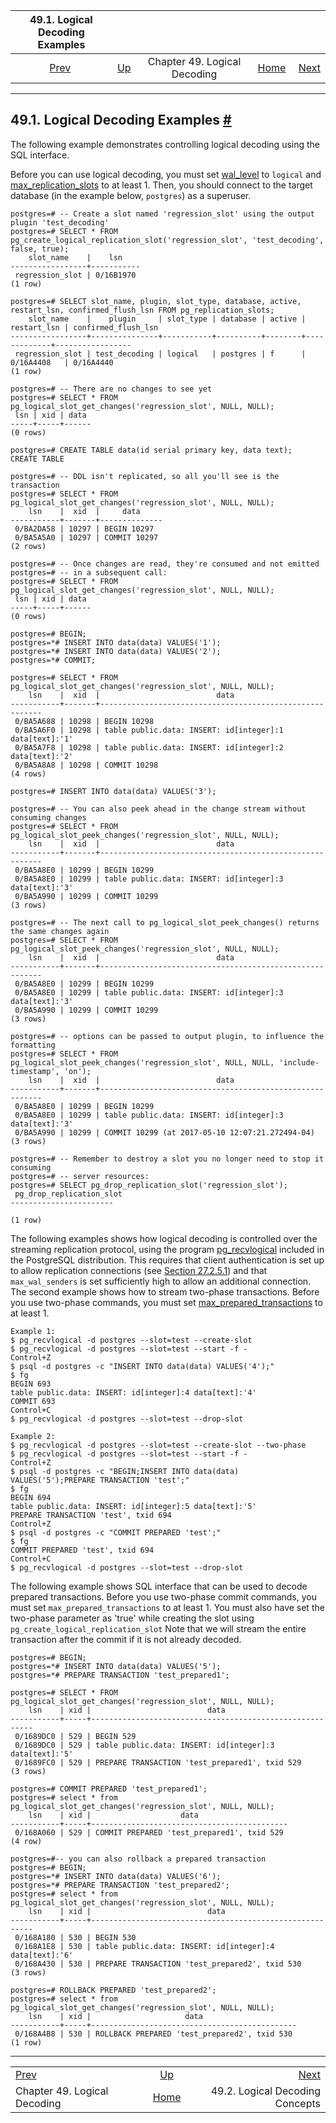 <!--?xml version="1.0" encoding="UTF-8" standalone="no"?-->

|                49.1. Logical Decoding Examples               |                                                           |                              |                                                       |                                                                             |
| :----------------------------------------------------------: | :-------------------------------------------------------- | :--------------------------: | ----------------------------------------------------: | --------------------------------------------------------------------------: |
| [Prev](logicaldecoding.html "Chapter 49. Logical Decoding")  | [Up](logicaldecoding.html "Chapter 49. Logical Decoding") | Chapter 49. Logical Decoding | [Home](index.html "PostgreSQL 17devel Documentation") |  [Next](logicaldecoding-explanation.html "49.2. Logical Decoding Concepts") |

***

## 49.1. Logical Decoding Examples [#](#LOGICALDECODING-EXAMPLE)

The following example demonstrates controlling logical decoding using the SQL interface.

Before you can use logical decoding, you must set [wal\_level](runtime-config-wal.html#GUC-WAL-LEVEL) to `logical` and [max\_replication\_slots](runtime-config-replication.html#GUC-MAX-REPLICATION-SLOTS) to at least 1. Then, you should connect to the target database (in the example below, `postgres`) as a superuser.

    postgres=# -- Create a slot named 'regression_slot' using the output plugin 'test_decoding'
    postgres=# SELECT * FROM pg_create_logical_replication_slot('regression_slot', 'test_decoding', false, true);
        slot_name    |    lsn
    -----------------+-----------
     regression_slot | 0/16B1970
    (1 row)

    postgres=# SELECT slot_name, plugin, slot_type, database, active, restart_lsn, confirmed_flush_lsn FROM pg_replication_slots;
        slot_name    |    plugin     | slot_type | database | active | restart_lsn | confirmed_flush_lsn
    -----------------+---------------+-----------+----------+--------+-------------+-----------------
     regression_slot | test_decoding | logical   | postgres | f      | 0/16A4408   | 0/16A4440
    (1 row)

    postgres=# -- There are no changes to see yet
    postgres=# SELECT * FROM pg_logical_slot_get_changes('regression_slot', NULL, NULL);
     lsn | xid | data
    -----+-----+------
    (0 rows)

    postgres=# CREATE TABLE data(id serial primary key, data text);
    CREATE TABLE

    postgres=# -- DDL isn't replicated, so all you'll see is the transaction
    postgres=# SELECT * FROM pg_logical_slot_get_changes('regression_slot', NULL, NULL);
        lsn    |  xid  |     data
    -----------+-------+--------------
     0/BA2DA58 | 10297 | BEGIN 10297
     0/BA5A5A0 | 10297 | COMMIT 10297
    (2 rows)

    postgres=# -- Once changes are read, they're consumed and not emitted
    postgres=# -- in a subsequent call:
    postgres=# SELECT * FROM pg_logical_slot_get_changes('regression_slot', NULL, NULL);
     lsn | xid | data
    -----+-----+------
    (0 rows)

    postgres=# BEGIN;
    postgres=*# INSERT INTO data(data) VALUES('1');
    postgres=*# INSERT INTO data(data) VALUES('2');
    postgres=*# COMMIT;

    postgres=# SELECT * FROM pg_logical_slot_get_changes('regression_slot', NULL, NULL);
        lsn    |  xid  |                          data
    -----------+-------+---------------------------------------------------------
     0/BA5A688 | 10298 | BEGIN 10298
     0/BA5A6F0 | 10298 | table public.data: INSERT: id[integer]:1 data[text]:'1'
     0/BA5A7F8 | 10298 | table public.data: INSERT: id[integer]:2 data[text]:'2'
     0/BA5A8A8 | 10298 | COMMIT 10298
    (4 rows)

    postgres=# INSERT INTO data(data) VALUES('3');

    postgres=# -- You can also peek ahead in the change stream without consuming changes
    postgres=# SELECT * FROM pg_logical_slot_peek_changes('regression_slot', NULL, NULL);
        lsn    |  xid  |                          data
    -----------+-------+---------------------------------------------------------
     0/BA5A8E0 | 10299 | BEGIN 10299
     0/BA5A8E0 | 10299 | table public.data: INSERT: id[integer]:3 data[text]:'3'
     0/BA5A990 | 10299 | COMMIT 10299
    (3 rows)

    postgres=# -- The next call to pg_logical_slot_peek_changes() returns the same changes again
    postgres=# SELECT * FROM pg_logical_slot_peek_changes('regression_slot', NULL, NULL);
        lsn    |  xid  |                          data
    -----------+-------+---------------------------------------------------------
     0/BA5A8E0 | 10299 | BEGIN 10299
     0/BA5A8E0 | 10299 | table public.data: INSERT: id[integer]:3 data[text]:'3'
     0/BA5A990 | 10299 | COMMIT 10299
    (3 rows)

    postgres=# -- options can be passed to output plugin, to influence the formatting
    postgres=# SELECT * FROM pg_logical_slot_peek_changes('regression_slot', NULL, NULL, 'include-timestamp', 'on');
        lsn    |  xid  |                          data
    -----------+-------+---------------------------------------------------------
     0/BA5A8E0 | 10299 | BEGIN 10299
     0/BA5A8E0 | 10299 | table public.data: INSERT: id[integer]:3 data[text]:'3'
     0/BA5A990 | 10299 | COMMIT 10299 (at 2017-05-10 12:07:21.272494-04)
    (3 rows)

    postgres=# -- Remember to destroy a slot you no longer need to stop it consuming
    postgres=# -- server resources:
    postgres=# SELECT pg_drop_replication_slot('regression_slot');
     pg_drop_replication_slot
    -----------------------

    (1 row)

The following examples shows how logical decoding is controlled over the streaming replication protocol, using the program [pg\_recvlogical](app-pgrecvlogical.html "pg_recvlogical") included in the PostgreSQL distribution. This requires that client authentication is set up to allow replication connections (see [Section 27.2.5.1](warm-standby.html#STREAMING-REPLICATION-AUTHENTICATION "27.2.5.1. Authentication")) and that `max_wal_senders` is set sufficiently high to allow an additional connection. The second example shows how to stream two-phase transactions. Before you use two-phase commands, you must set [max\_prepared\_transactions](runtime-config-resource.html#GUC-MAX-PREPARED-TRANSACTIONS) to at least 1.

    Example 1:
    $ pg_recvlogical -d postgres --slot=test --create-slot
    $ pg_recvlogical -d postgres --slot=test --start -f -
    Control+Z
    $ psql -d postgres -c "INSERT INTO data(data) VALUES('4');"
    $ fg
    BEGIN 693
    table public.data: INSERT: id[integer]:4 data[text]:'4'
    COMMIT 693
    Control+C
    $ pg_recvlogical -d postgres --slot=test --drop-slot

    Example 2:
    $ pg_recvlogical -d postgres --slot=test --create-slot --two-phase
    $ pg_recvlogical -d postgres --slot=test --start -f -
    Control+Z
    $ psql -d postgres -c "BEGIN;INSERT INTO data(data) VALUES('5');PREPARE TRANSACTION 'test';"
    $ fg
    BEGIN 694
    table public.data: INSERT: id[integer]:5 data[text]:'5'
    PREPARE TRANSACTION 'test', txid 694
    Control+Z
    $ psql -d postgres -c "COMMIT PREPARED 'test';"
    $ fg
    COMMIT PREPARED 'test', txid 694
    Control+C
    $ pg_recvlogical -d postgres --slot=test --drop-slot

The following example shows SQL interface that can be used to decode prepared transactions. Before you use two-phase commit commands, you must set `max_prepared_transactions` to at least 1. You must also have set the two-phase parameter as 'true' while creating the slot using `pg_create_logical_replication_slot` Note that we will stream the entire transaction after the commit if it is not already decoded.

    postgres=# BEGIN;
    postgres=*# INSERT INTO data(data) VALUES('5');
    postgres=*# PREPARE TRANSACTION 'test_prepared1';

    postgres=# SELECT * FROM pg_logical_slot_get_changes('regression_slot', NULL, NULL);
        lsn    | xid |                          data
    -----------+-----+---------------------------------------------------------
     0/1689DC0 | 529 | BEGIN 529
     0/1689DC0 | 529 | table public.data: INSERT: id[integer]:3 data[text]:'5'
     0/1689FC0 | 529 | PREPARE TRANSACTION 'test_prepared1', txid 529
    (3 rows)

    postgres=# COMMIT PREPARED 'test_prepared1';
    postgres=# select * from pg_logical_slot_get_changes('regression_slot', NULL, NULL);
        lsn    | xid |                    data
    -----------+-----+--------------------------------------------
     0/168A060 | 529 | COMMIT PREPARED 'test_prepared1', txid 529
    (4 row)

    postgres=#-- you can also rollback a prepared transaction
    postgres=# BEGIN;
    postgres=*# INSERT INTO data(data) VALUES('6');
    postgres=*# PREPARE TRANSACTION 'test_prepared2';
    postgres=# select * from pg_logical_slot_get_changes('regression_slot', NULL, NULL);
        lsn    | xid |                          data
    -----------+-----+---------------------------------------------------------
     0/168A180 | 530 | BEGIN 530
     0/168A1E8 | 530 | table public.data: INSERT: id[integer]:4 data[text]:'6'
     0/168A430 | 530 | PREPARE TRANSACTION 'test_prepared2', txid 530
    (3 rows)

    postgres=# ROLLBACK PREPARED 'test_prepared2';
    postgres=# select * from pg_logical_slot_get_changes('regression_slot', NULL, NULL);
        lsn    | xid |                     data
    -----------+-----+----------------------------------------------
     0/168A4B8 | 530 | ROLLBACK PREPARED 'test_prepared2', txid 530
    (1 row)

***

|                                                              |                                                           |                                                                             |
| :----------------------------------------------------------- | :-------------------------------------------------------: | --------------------------------------------------------------------------: |
| [Prev](logicaldecoding.html "Chapter 49. Logical Decoding")  | [Up](logicaldecoding.html "Chapter 49. Logical Decoding") |  [Next](logicaldecoding-explanation.html "49.2. Logical Decoding Concepts") |
| Chapter 49. Logical Decoding                                 |   [Home](index.html "PostgreSQL 17devel Documentation")   |                                             49.2. Logical Decoding Concepts |
